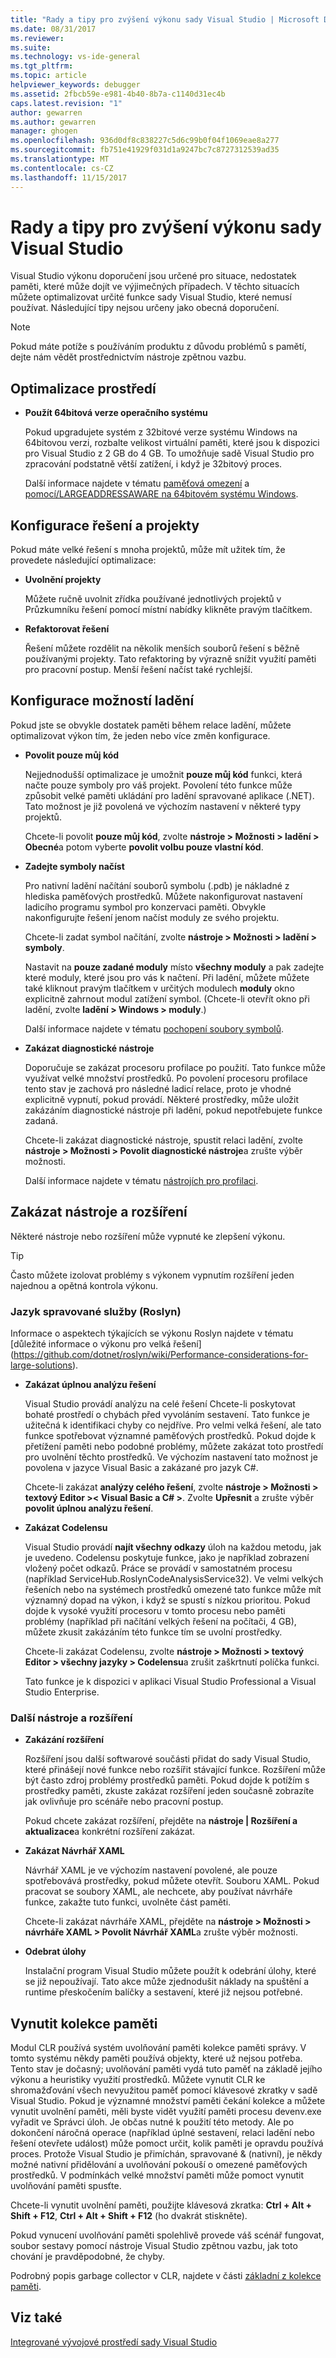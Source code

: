 ```yaml
---
title: "Rady a tipy pro zvýšení výkonu sady Visual Studio | Microsoft Docs"
ms.date: 08/31/2017
ms.reviewer: 
ms.suite: 
ms.technology: vs-ide-general
ms.tgt_pltfrm: 
ms.topic: article
helpviewer_keywords: debugger
ms.assetid: 2fbcb59e-e981-4b40-8b7a-c1140d31ec4b
caps.latest.revision: "1"
author: gewarren
ms.author: gewarren
manager: ghogen
ms.openlocfilehash: 936d0df8c838227c5d6c99b0f04f1069eae8a277
ms.sourcegitcommit: fb751e41929f031d1a9247bc7c8727312539ad35
ms.translationtype: MT
ms.contentlocale: cs-CZ
ms.lasthandoff: 11/15/2017
---
```

# <a name="visual-studio-performance-tips-and-tricks"></a>Rady a tipy pro zvýšení výkonu sady Visual Studio

Visual Studio výkonu doporučení jsou určené pro situace, nedostatek paměti, které může dojít ve výjimečných případech. V těchto situacích můžete optimalizovat určité funkce sady Visual Studio, které nemusí používat. Následující tipy nejsou určeny jako obecná doporučení.

> [!NOTE]
> Pokud máte potíže s používáním produktu z důvodu problémů s pamětí, dejte nám vědět prostřednictvím nástroje zpětnou vazbu.

## <a name="optimize-your-environment"></a>Optimalizace prostředí

- **Použít 64bitová verze operačního systému**

    Pokud upgradujete systém z 32bitové verze systému Windows na 64bitovou verzi, rozbalte velikost virtuální paměti, které jsou k dispozici pro Visual Studio z 2 GB do 4 GB. To umožňuje sadě Visual Studio pro zpracování podstatně větší zatížení, i když je 32bitový proces.

    Další informace najdete v tématu [paměťová omezení](https://msdn.microsoft.com/en-us/library/windows/desktop/aa366778(v=vs.85).aspx#memory_limits) a [pomocí/LARGEADDRESSAWARE na 64bitovém systému Windows](https://blogs.msdn.microsoft.com/oldnewthing/20050601-24/?p=35483/).

## <a name="configure-solution-and-projects"></a>Konfigurace řešení a projekty

Pokud máte velké řešení s mnoha projektů, může mít užitek tím, že provedete následující optimalizace:

- **Uvolnění projekty**

    Můžete ručně uvolnit zřídka používané jednotlivých projektů v Průzkumníku řešení pomocí místní nabídky klikněte pravým tlačítkem.

- **Refaktorovat řešení**

    Řešení můžete rozdělit na několik menších souborů řešení s běžně používanými projekty. Tato refaktoring by výrazně snížit využití paměti pro pracovní postup. Menší řešení načíst také rychlejší.

## <a name="configure-debugging-options"></a>Konfigurace možností ladění
Pokud jste se obvykle dostatek paměti během relace ladění, můžete optimalizovat výkon tím, že jeden nebo více změn konfigurace.

- **Povolit pouze můj kód**

    Nejjednodušší optimalizace je umožnit **pouze můj kód** funkci, která načte pouze symboly pro váš projekt. Povolení této funkce může způsobit velké paměti ukládání pro ladění spravované aplikace (.NET). Tato možnost je již povolená ve výchozím nastavení v některé typy projektů.

    Chcete-li povolit **pouze můj kód**, zvolte **nástroje > Možnosti > ladění > Obecné**a potom vyberte **povolit volbu pouze vlastní kód**.

- **Zadejte symboly načíst**

    Pro nativní ladění načítání souborů symbolu (.pdb) je nákladné z hlediska paměťových prostředků. Můžete nakonfigurovat nastavení ladicího programu symbol pro konzervaci paměti. Obvykle nakonfigurujte řešení jenom načíst moduly ze svého projektu.

    Chcete-li zadat symbol načítání, zvolte **nástroje > Možnosti > ladění > symboly**.

    Nastavit na **pouze zadané moduly** místo **všechny moduly** a pak zadejte které moduly, které jsou pro vás k načtení. Při ladění, můžete můžete také kliknout pravým tlačítkem v určitých modulech **moduly** okno explicitně zahrnout modul zatížení symbol. (Chcete-li otevřít okno při ladění, zvolte **ladění > Windows > moduly**.)

    Další informace najdete v tématu [pochopení soubory symbolů](https://blogs.msdn.microsoft.com/visualstudioalm/2015/01/05/understanding-symbol-files-and-visual-studios-symbol-settings/).

- **Zakázat diagnostické nástroje**

    Doporučuje se zakázat procesoru profilace po použití. Tato funkce může využívat velké množství prostředků. Po povolení procesoru profilace tento stav je zachová pro následné ladicí relace, proto je vhodné explicitně vypnutí, pokud provádí. Některé prostředky, může uložit zakázáním diagnostické nástroje při ladění, pokud nepotřebujete funkce zadaná.

    Chcete-li zakázat diagnostické nástroje, spustit relaci ladění, zvolte **nástroje > Možnosti > Povolit diagnostické nástroje**a zrušte výběr možnosti.

    Další informace najdete v tématu [nástrojích pro profilaci](https://docs.microsoft.com/en-us/visualstudio/profiling/profiling-tools).

## <a name="disable-tools-and-extensions"></a>Zakázat nástroje a rozšíření
Některé nástroje nebo rozšíření může vypnuté ke zlepšení výkonu.

> [!TIP]
> Často můžete izolovat problémy s výkonem vypnutím rozšíření jeden najednou a opětná kontrola výkonu.

### <a name="managed-language-services-roslyn"></a>Jazyk spravované služby (Roslyn)

Informace o aspektech týkajících se výkonu Roslyn najdete v tématu [důležité informace o výkonu pro velká řešení] (https://github.com/dotnet/roslyn/wiki/Performance-considerations-for-large-solutions).

- **Zakázat úplnou analýzu řešení**

    Visual Studio provádí analýzu na celé řešení Chcete-li poskytovat bohaté prostředí o chybách před vyvoláním sestavení. Tato funkce je užitečná k identifikaci chyby co nejdříve. Pro velmi velká řešení, ale tato funkce spotřebovat významné paměťových prostředků. Pokud dojde k přetížení paměti nebo podobné problémy, můžete zakázat toto prostředí pro uvolnění těchto prostředků. Ve výchozím nastavení tato možnost je povolena v jazyce Visual Basic a zakázané pro jazyk C#.

    Chcete-li zakázat **analýzy celého řešení**, zvolte **nástroje > Možnosti > textový Editor >< Visual Basic a C# >**. Zvolte **Upřesnit** a zrušte výběr **povolit úplnou analýzu řešení**.

- **Zakázat Codelensu**

    Visual Studio provádí **najít všechny odkazy** úloh na každou metodu, jak je uvedeno. Codelensu poskytuje funkce, jako je například zobrazení vložený počet odkazů. Práce se provádí v samostatném procesu (například ServiceHub.RoslynCodeAnalysisService32). Ve velmi velkých řešeních nebo na systémech prostředků omezené tato funkce může mít významný dopad na výkon, i když se spustí s nízkou prioritou. Pokud dojde k vysoké využití procesoru v tomto procesu nebo paměti problémy (například při načítání velkých řešení na počítači, 4 GB), můžete zkusit zakázáním této funkce tím se uvolní prostředky.

    Chcete-li zakázat Codelensu, zvolte **nástroje > Možnosti > textový Editor > všechny jazyky > Codelensu**a zrušit zaškrtnutí políčka funkci.

    Tato funkce je k dispozici v aplikaci Visual Studio Professional a Visual Studio Enterprise.

### <a name="other-tools-and-extensions"></a>Další nástroje a rozšíření

- **Zakázání rozšíření**

    Rozšíření jsou další softwarové součásti přidat do sady Visual Studio, které přinášejí nové funkce nebo rozšířit stávající funkce. Rozšíření může být často zdroj problémy prostředků paměti. Pokud dojde k potížím s prostředky paměti, zkuste zakázat rozšíření jeden současně zobrazíte jak ovlivňuje pro scénáře nebo pracovní postup.

    Pokud chcete zakázat rozšíření, přejděte na **nástroje | Rozšíření a aktualizace**a konkrétní rozšíření zakázat.

- **Zakázat Návrhář XAML**

    Návrhář XAML je ve výchozím nastavení povolené, ale pouze spotřebovává prostředky, pokud můžete otevřít. Souboru XAML. Pokud pracovat se soubory XAML, ale nechcete, aby používat návrháře funkce, zakažte tuto funkci, uvolněte část paměti.

    Chcete-li zakázat návrháře XAML, přejděte na **nástroje > Možnosti > návrháře XAML > Povolit Návrhář XAML**a zrušte výběr možnosti.

- **Odebrat úlohy**

    Instalační program Visual Studio můžete použít k odebrání úlohy, které se již nepoužívají. Tato akce může zjednodušit náklady na spuštění a runtime přeskočením balíčky a sestavení, které již nejsou potřebné.

## <a name="force-a-garbage-collection"></a>Vynutit kolekce paměti

Modul CLR používá systém uvolňování paměti kolekce paměti správy. V tomto systému někdy paměti používá objekty, které už nejsou potřeba. Tento stav je dočasný; uvolňování paměti vydá tuto paměť na základě jejího výkonu a heuristiky využití prostředků. Můžete vynutit CLR ke shromažďování všech nevyužitou paměť pomocí klávesové zkratky v sadě Visual Studio. Pokud je významné množství paměti čekání kolekce a můžete vynutit uvolnění paměti, měli byste vidět využití paměti procesu devenv.exe vyřadit ve Správci úloh. Je občas nutné k použití této metody. Ale po dokončení náročná operace (například úplné sestavení, relaci ladění nebo řešení otevřete událost) může pomoct určit, kolik paměti je opravdu používá proces. Protože Visual Studio je přimíchán, spravované & (nativní), je někdy možné nativní přidělování a uvolňování pokouší o omezené paměťových prostředků. V podmínkách velké množství paměti může pomoct vynutit uvolňování paměti spusťte.

Chcete-li vynutit uvolnění paměti, použijte klávesová zkratka: **Ctrl + Alt + Shift + F12**, **Ctrl + Alt + Shift + F12** (ho dvakrát stiskněte).

Pokud vynucení uvolňování paměti spolehlivě provede váš scénář fungovat, soubor sestavy pomocí nástroje Visual Studio zpětnou vazbu, jak toto chování je pravděpodobné, že chyby.

Podrobný popis garbage collector v CLR, najdete v části [základní z kolekce paměti](https://msdn.microsoft.com/en-us/library/ee787088(v=vs.110).aspx).

## <a name="see-also"></a>Viz také  
 [Integrované vývojové prostředí sady Visual Studio](../ide/index.md)
